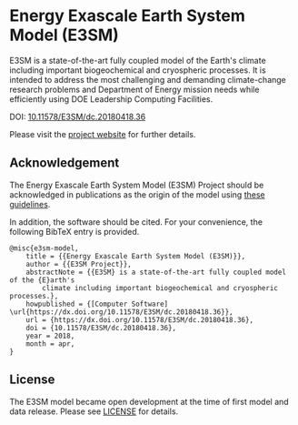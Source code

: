 

Energy Exascale Earth System Model (E3SM)
================================================================================

E3SM is a state-of-the-art fully coupled model of the Earth's climate including
important biogeochemical and cryospheric processes. It is intended to address
the most challenging and demanding climate-change research problems and
Department of Energy mission needs while efficiently using DOE Leadership
Computing Facilities.  

DOI: [10.11578/E3SM/dc.20180418.36](http://dx.doi.org/10.11578/E3SM/dc.20180418.36)

Please visit the [project website](https://e3sm.org) for further details.

Acknowledgement
--------------------------------------------------------------------------------
The Energy Exascale Earth System Model (E3SM) Project should be acknowledged in
publications as the origin of the model using
[these guidelines](https://e3sm.org/resources/policies/acknowledge-e3sm/).

In addition, the software should be cited.  For your convenience,
the following BibTeX entry is provided.
```TeX
@misc{e3sm-model,
	title = {{Energy Exascale Earth System Model (E3SM)}},
	author = {{E3SM Project}},
	abstractNote = {{E3SM} is a state-of-the-art fully coupled model of the {E}arth's 
		climate including important biogeochemical and cryospheric processes.},
	howpublished = {[Computer Software] \url{https://dx.doi.org/10.11578/E3SM/dc.20180418.36}},
	url = {https://dx.doi.org/10.11578/E3SM/dc.20180418.36},
	doi = {10.11578/E3SM/dc.20180418.36},
	year = 2018,
	month = apr,
}
```

License
--------------------------------------------------------------------------------
The E3SM model became open development at the time of first model and data release.
Please see [LICENSE](LICENSE) for details.

